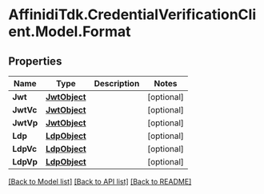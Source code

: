 # AffinidiTdk.CredentialVerificationClient.Model.Format

## Properties

Name | Type | Description | Notes
------------ | ------------- | ------------- | -------------
**Jwt** | [**JwtObject**](JwtObject.md) |  | [optional] 
**JwtVc** | [**JwtObject**](JwtObject.md) |  | [optional] 
**JwtVp** | [**JwtObject**](JwtObject.md) |  | [optional] 
**Ldp** | [**LdpObject**](LdpObject.md) |  | [optional] 
**LdpVc** | [**LdpObject**](LdpObject.md) |  | [optional] 
**LdpVp** | [**LdpObject**](LdpObject.md) |  | [optional] 

[[Back to Model list]](../README.md#documentation-for-models) [[Back to API list]](../README.md#documentation-for-api-endpoints) [[Back to README]](../README.md)

